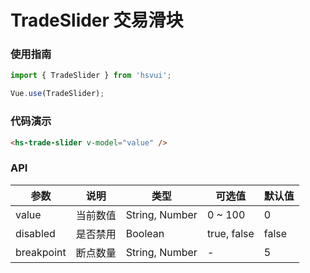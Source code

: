 # TradeSlider 交易滑块

### 使用指南

``` javascript
import { TradeSlider } from 'hsvui';

Vue.use(TradeSlider);
```

### 代码演示

``` html
<hs-trade-slider v-model="value" />
```


### API

| 参数 | 说明 | 类型 | 可选值 | 默认值 |
|------|------|------|------|------|
| value | 当前数值 | String, Number | 0 ~ 100 | 0 |
| disabled | 是否禁用 | Boolean | true, false | false |
| breakpoint | 断点数量 | String, Number | - | 5 |
